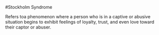 #Stockholm Syndrome

Refers toa phenomenon where a person who is in a captive or abusive situation begins to exhibit feelings of loyalty, trust, and even love toward their captor or abuser.